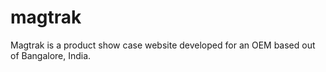 # magtrak
Magtrak is a product show case website developed for an OEM based out of Bangalore, India.
